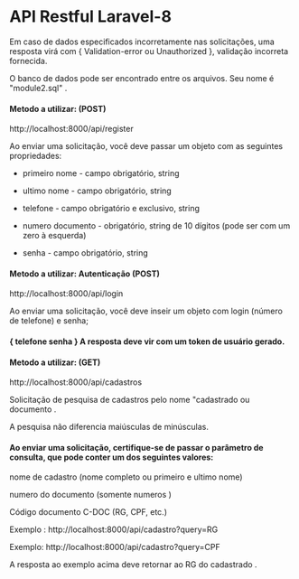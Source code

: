 # API Restful Laravel-8

Em caso de dados especificados incorretamente nas solicitações, uma resposta virá com 
{ Validation-error ou Unauthorized }, validação incorreta fornecida.


O banco de dados pode ser encontrado entre os arquivos. Seu nome é "module2.sql" .

#### Metodo a utilizar: (POST)  

http://localhost:8000/api/register

Ao enviar uma solicitação, você deve passar um objeto com as seguintes propriedades:

- primeiro nome - campo obrigatório, string


- ultimo nome - campo obrigatório, string


- telefone - campo obrigatório e exclusivo, string


- numero documento - obrigatório, string de 10 dígitos (pode ser com um zero à esquerda)


- senha - campo obrigatório, string


#### Metodo a utilizar: Autenticação (POST)


http://localhost:8000/api/login

Ao enviar uma solicitação, você deve inseir um objeto com login (número de telefone) e senha;

#### { telefone senha } A resposta deve vir com um token de usuário gerado.

#### Metodo a utilizar: (GET)  
http://localhost:8000/api/cadastros

Solicitação de pesquisa de cadastros pelo nome "cadastrado  ou documento .

A pesquisa não diferencia maiúsculas de minúsculas.

#### Ao enviar uma solicitação, certifique-se de passar o parâmetro de consulta, que pode conter um dos seguintes valores:

nome de cadastro (nome completo ou primeiro e ultimo nome)

numero do documento (somente numeros )

Código documento C-DOC (RG, CPF, etc.)

Exemplo :
http://localhost:8000/api/cadastro?query=RG

Exemplo: http://localhost:8000/api/cadastro?query=CPF

A resposta ao exemplo acima deve retornar ao RG do cadastrado .

